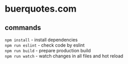 # buerquotes.com

## commands
`npm install` - install dependencies  
`npm run eslint` - check code by eslint  
`npm run build` - prepare production build  
`npm run watch` - watch changes in all files and hot reload  
